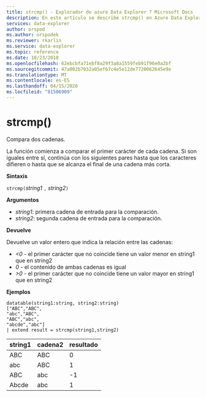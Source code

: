 ```yaml
---
title: strcmp() - Explorador de azure Data Explorer ? Microsoft Docs
description: En este artículo se describe strcmp() en Azure Data Explorer.
services: data-explorer
author: orspod
ms.author: orspodek
ms.reviewer: rkarlin
ms.service: data-explorer
ms.topic: reference
ms.date: 10/23/2018
ms.openlocfilehash: 62ebcbfa71ebf8a29f3a8a1559feb91f96e0a2bf
ms.sourcegitcommit: 47a002b7032a05ef67c4e5e12de7720062645e9e
ms.translationtype: MT
ms.contentlocale: es-ES
ms.lasthandoff: 04/15/2020
ms.locfileid: "81506909"
---
```

# <a name="strcmp"></a>strcmp()

Compara dos cadenas.

La función comienza a comparar el primer carácter de cada cadena. Si son iguales entre sí, continúa con los siguientes pares hasta que los caracteres difieren o hasta que se alcanza el final de una cadena más corta.

**Sintaxis**

`strcmp(`*string1* `,` *string2*`)` 

**Argumentos**

* *string1*: primera cadena de entrada para la comparación. 
* *string2*: segunda cadena de entrada para la comparación.

**Devuelve**

Devuelve un valor entero que indica la relación entre las cadenas:
* *<0* - el primer carácter que no coincide tiene un valor menor en string1 que en string2
* *0* - el contenido de ambas cadenas es igual
* *>0* - el primer carácter que no coincide tiene un valor mayor en string1 que en string2

**Ejemplos**

```
datatable(string1:string, string2:string)
["ABC","ABC",
"abc","ABC",
"ABC","abc",
"abcde","abc"]
| extend result = strcmp(string1,string2)
```

|string1|cadena2|resultado|
|---|---|---|
|ABC|ABC|0|
|abc|ABC|1|
|ABC|abc|-1|
|Abcde|abc|1|